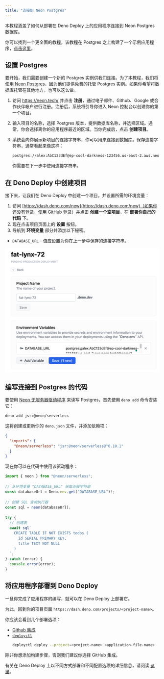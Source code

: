 ```yaml
---
title: "连接到 Neon Postgres"
---
```


本教程涵盖了如何从部署在 Deno Deploy 上的应用程序连接到 Neon Postgres 数据库。

你可以找到一个更全面的教程，该教程在 Postgres 之上构建了一个示例应用程序，[点击这里](../tutorials/tutorial-postgres)。

## 设置 Postgres

要开始，我们需要创建一个新的 Postgres 实例供我们连接。为了本教程，我们将使用 [Neon Postgres](https://neon.tech/)，因为他们提供免费的托管 Postgres 实例。如果你希望将数据库托管在其他地方，也可以这么做。

1. 访问 https://neon.tech/ 并点击 **注册**，通过电子邮件、Github、Google 或合作伙伴帐户进行注册。注册后，系统将引导你进入 Neon 控制台以创建你的第一个项目。
2. 输入项目的名称，选择 Postgres 版本，提供数据库名称，并选择区域。通常，你会选择离你的应用程序最近的区域。当你完成后，点击 **创建项目**。
3. 系统会向你展示新项目的连接字符串，你可以用来连接到数据库。保存连接字符串，通常看起来像这样：

   ```sh
   postgres://alex:AbC123dEf@ep-cool-darkness-123456.us-east-2.aws.neon.tech/dbname?sslmode=require
   ```

   你需要在下一步中使用连接字符串。

## 在 Deno Deploy 中创建项目

接下来，让我们在 Deno Deploy 中创建一个项目，并设置所需的环境变量：

1. 访问 [https://dash.deno.com/new](https://dash.deno.com/new)（如果你还没有登录，使用 GitHub 登录）并点击 **创建一个空项目**，在 **部署你自己的代码** 下。
2. 现在点击项目页面上的 **设置** 按钮。
3. 导航到 **环境变量** 部分并添加以下秘密。

- `DATABASE_URL` - 值应设置为你在上一步中保存的连接字符串。

![postgres_env_variable](../docs-images/neon_postgres_env_variable.png)

## 编写连接到 Postgres 的代码

要使用 [Neon 无服务器驱动程序](https://deno.com/blog/neon-on-jsr) 来读写 Postgres，首先使用 `deno add` 命令安装它：

```sh
deno add jsr:@neon/serverless
```

这将创建或更新你的 `deno.json` 文件，并添加依赖项：

```json
{
  "imports": {
    "@neon/serverless": "jsr:@neon/serverless@^0.10.1"
  }
}
```

现在你可以在代码中使用该驱动程序：

```ts
import { neon } from "@neon/serverless";

// 从环境变量 "DATABASE_URL" 获取连接字符串
const databaseUrl = Deno.env.get("DATABASE_URL")!;

// 创建 SQL 查询执行器
const sql = neon(databaseUrl);

try {
  // 创建表
  await sql`
    CREATE TABLE IF NOT EXISTS todos (
      id SERIAL PRIMARY KEY,
      title TEXT NOT NULL
    )
  `;
} catch (error) {
  console.error(error);
}
```

## 将应用程序部署到 Deno Deploy

一旦你完成了应用程序的编写，就可以在 Deno Deploy 上部署它。

为此，回到你的项目页面 `https://dash.deno.com/projects/<project-name>`。

你应该会看到几个部署选项：

- [Github 集成](ci_github)
- [`deployctl`](./deployctl.md)
  ```sh
  deployctl deploy --project=<project-name> <application-file-name>
  ```

除非你想添加构建步骤，否则我们建议你选择 GitHub 集成。

有关在 Deno Deploy 上以不同方式部署和不同配置选项的详细信息，请阅读 [这里](how-to-deploy)。